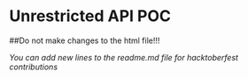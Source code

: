 # **Unrestricted API POC**

##Do not make changes to the html file!!!

*You can add new lines to the readme.md file for hacktoberfest contributions*
